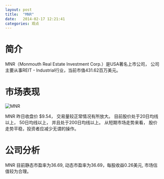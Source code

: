 ```yaml
---
layout: post
title:  "MNR"
date:   2014-02-17 12:21:41
categories: 观点
---
```


# 简介
MNR（Monmouth Real Estate Investment Corp.）是USA著名上市公司，
公司主要从事REIT - Industrial行业，当前市值431.62百万美元。

# 市场表现

![MNR](http://finviz.com/chart.ashx?t=MNR&ty=c&ta=1&p=d&s=l)

MNR 昨日收盘价 $9.54，
交易量较正常情况有所放大。
目前股价处于20日均线以上，
50日均线以上，
并且处于200日均线以上。
从短期市场走势来看，
股价走势平稳，投资者应减少无谓的操作。

# 公司分析
MNR 目前静态市盈率为36.69, 动态市盈率为36.69，每股收益0.26美元,
市场估值较为合理。
